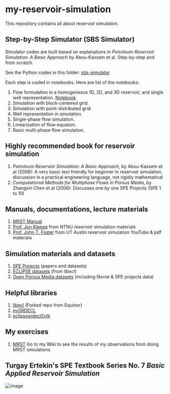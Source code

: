 # my-reservoir-simulation

This repository contains all about reservoir simulation. 

## Step-by-Step Simulator (SBS Simulator)

Simulator codes are built based on explanations in *Petroleum Reservoir Simulation: A Basic Approach* by Abou-Kassem et al. Step-by-step and from scratch. 

See the Python codes in this folder: [sbs-simulator](https://github.com/yohanesnuwara/reservoir-simulation/sbs-simulator)

Each step is coded in notebooks. Here are list of the notebooks:

1. Flow formulation in a homogeneous 1D, 2D, and 3D reservoir, and single well representation. [Notebook](https://github.com/yohanesnuwara/reservoir-simulation/blob/master/sbs-simulator/reservoir_simulation_unit2.ipynb)
2. Simulation with block-centered grid. 
3. Simulation with point-distributed grid.
4. Well representation in simulation.
5. Single-phase flow simulation.
6. Linearization of flow equation.
7. Basic multi-phase flow simulation.

## Highly recommended book for reservoir simulation
1. *Petroleum Reservoir Simulation: A Basic Approach*, by Abou-Kassem et al (2006): A very basic text friendly for beginner in reservoir simulation, discussion in a practical engineering language, not rigidly mathematical
2. *Computational Methods for Multiphase Flows in Porous Media*, by Zhangxin Chen et al (2006): Discusses one by one SPE Projects (SPE 1 to 10)

## Manuals, documentations, lecture materials
1. [MRST Manual](https://www.sintef.no/contentassets/2551f5f85547478590ceca14bc13ad51/index.html)
2. [Prof. Jon Kleppe](http://www.ipt.ntnu.no/~kleppe/TPG4160/index.html) from NTNU reservoir simulation materials
3. [Prof. John T. Foster](https://www.youtube.com/channel/UCkCwNnLZnRoaHYFyKTdySDw) from UT Austin reservoir simulation YouTube & pdf materials

## Simulation materials and datasets
1. [SPE Projects](http://www.ipt.ntnu.no/~kleppe/pub/SPE-COMPARATIVE/) (papers and datasets)
2. [ECLIPSE datasets](https://github.com/yohanesnuwara/reservoir-simulation/tree/master/grdecl-datasets) (from *libecl*)
3. [Open Porous Media datasets](https://github.com/OPM/opm-data) (including Norne & SPE projects data)

## Helpful libraries
1. [libecl](https://github.com/yohanesnuwara/libecl) (Forked repo from Equinor)
2. [pyGRDECL](https://github.com/BinWang0213/PyGRDECL)
3. [eclipsegrdecl2vtk](https://github.com/mvanmoer/eclipsegrdecl2vtk)

## My exercises
1. [MRST](https://github.com/yohanesnuwara/reservoir-simulation/tree/master/mrst) Go to my Wiki to see the results of my observations from doing MRST simulations

## Turgay Ertekin's SPE Textbook Series No. 7 *Basic Applied Reservoir Simulation*

![image](https://user-images.githubusercontent.com/51282928/84474347-e38d4b00-acb4-11ea-8179-57558702461e.png)
